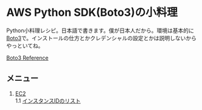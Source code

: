 # AWS Python SDK(Boto3)の小料理
Python小料理レシピ。日本語で書きます。僕が日本人だから。環境は基本的に[Boto3](https://aws.amazon.com/jp/sdk-for-python/ "Boto3")で。インストールの仕方とかクレデンシャルの設定とかは説明しないからやっといてね。  

[Boto3 Reference](https://boto3.amazonaws.com/v1/documentation/api/latest/reference/services/index.html)

## メニュー
1. [EC2](./ec2)  
    1.1 [インスタンスIDのリスト](./ec2/list_instance_id)  

